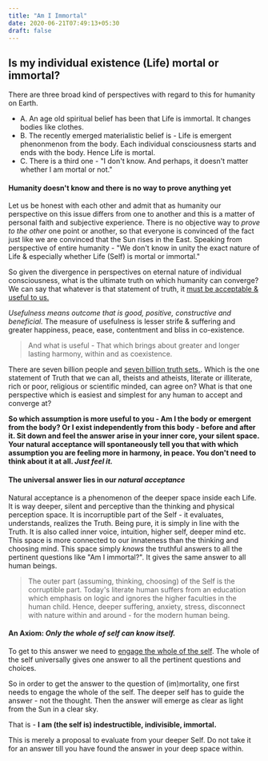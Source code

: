 ```yaml
---
title: "Am I Immortal"
date: 2020-06-21T07:49:13+05:30
draft: false
---
```


## Is my individual existence (Life) mortal or immortal?

There are three broad kind of perspectives with regard to this for humanity on Earth.

- A. An age old spiritual belief has been that Life is immortal. It changes bodies like clothes.
- B. The recently emerged materialistic belief is - Life is emergent phenonmenon from the body. Each individual consciousness starts and ends with the body. Hence Life is mortal.
- C. There is a third one - "I don't know. And perhaps, it doesn't matter whether I am mortal or not."

#### Humanity doesn't know and there is no way to prove anything yet

Let us be honest with each other and admit that as humanity our perspective on this issue differs from one to another and this is a matter of personal faith and subjective experience. There is no objective way to _prove to the other_ one point or another, so that everyone is convinced of the fact just like we are convinced that the Sun rises in the East. Speaking from perspective of entire humanity - "We don't know in unity the exact nature of Life & especially whether Life (Self) is mortal or immortal."

So given the divergence in perspectives on eternal nature of individual consciousness, what is the ultimate truth on which humanity can converge? We can say that whatever is that statement of truth, it [must be acceptable & useful to us.](/the-job-of-any-truth-set-is-to-be-useful)

_Usefulness means outcome that is good, positive, constructive and beneficial._ The measure of usefulness is lesser strife & suffering and greater happiness, peace, ease, contentment and bliss in co-existence.

> And what is useful - That which brings about greater and longer lasting harmony, within and as coexistence. 

There are seven billion people and [seven billion truth sets.](/7-billion-people.-7-billion-truth-sets). Which is the one statement of Truth that we can all, theists and atheists, literate or illiterate, rich or poor, religious or scientific minded, can agree on? What is that one perspective which is easiest and simplest for any human to accept and converge at?  

**So which assumption is more useful to you - Am I the body or emergent from the body? Or I exist  independently from this body - before and after it. Sit down and feel the answer arise in your inner core, your silent space. Your natural acceptance will spontaneously tell you that with which assumption you are feeling more in harmony, in peace. You don't need to think about it at all. _Just feel it._** 


#### The universal answer lies in our _natural acceptance_ 
Natural acceptance is a phenomenon of the deeper space inside each Life. It is way deeper, silent and perceptive than the thinking and physical perception space. It is incorruptible part of the Self - it evaluates, understands, realizes the Truth. Being pure, it is simply in line with the Truth. It is also called inner voice, intuition, higher self, deeper mind etc. This space is more connected to our innateness than the thinking and choosing mind. This space simply _knows_ the truthful answers to all the pertinent questions like "Am I immortal?". It gives the same answer to all human beings.

> The outer part (assuming, thinking, choosing) of the Self is the corruptible part. Today's literate human suffers from an education which emphasis on logic and ignores the higher faculties in the human child. Hence, deeper suffering, anxiety, stress, disconnect with nature within and around - for the modern human being.

#### An Axiom: _Only the whole of self can know itself._

To get to this answer we need to [engage the whole of the self](/only-the-whole-of-self-can-realise-the-whole-of-self/). The whole of the self universally gives one answer to all the pertinent questions and choices. 

So in order to get the answer to the question of (im)mortality, one first needs to engage the whole of the self. The deeper self has to guide the answer - not the thought. Then the answer will emerge as clear as light from the Sun in a clear sky. 

That is - **I am (the self is) indestructible, indivisible, immortal.**

This is merely a proposal to evaluate from your deeper Self. Do not take it for an answer till you have found the answer in your deep space within.
